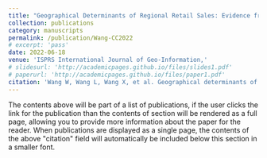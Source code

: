 ```yaml
---
title: "Geographical Determinants of Regional Retail Sales: Evidence from 12,500 Retail Shops in Qiannan County, China"
collection: publications
category: manuscripts
permalink: /publication/Wang-CC2022
# excerpt: 'pass'
date: 2022-06-18
venue: 'ISPRS International Journal of Geo-Information,'
# slidesurl: 'http://academicpages.github.io/files/slides1.pdf'
# paperurl: 'http://academicpages.github.io/files/paper1.pdf'
citation: 'Wang W, Wang L, Wang X, et al. Geographical determinants of regional retail Sales: Evidence from 12,500 retail shops in Qiannan County, China[J]. ISPRS International Journal of Geo-Information, 2022, 11(5): 302.'
---
```


The contents above will be part of a list of publications, if the user clicks the link for the publication than the contents of section will be rendered as a full page, allowing you to provide more information about the paper for the reader. When publications are displayed as a single page, the contents of the above "citation" field will automatically be included below this section in a smaller font.